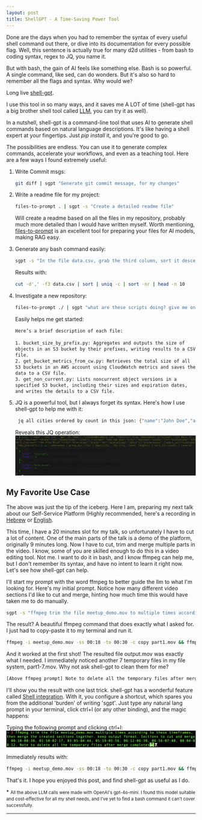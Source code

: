 ```yaml
---
layout: post
title: ShellGPT - A Time-Saving Power Tool
---
```


Done are the days when you had to remember the syntax of every useful shell command out there, or dive into its documentation for every possible flag. Well, this sentence is actually true for many d2d utilities - from bash to coding syntax, regex to JQ, you name it.

But with bash, the gain of AI feels like something else. Bash is so powerful. A single command, like sed, can do wonders. But it's also so hard to remember all the flags and syntax. Why would we?

Long live [shell-gpt](https://github.com/TheR1D/shell_gpt).

I use this tool in so many ways, and it saves me A LOT of time (shell-gpt has a big brother shell tool called [LLM](https://github.com/simonw/llm), you can try it as well).

In a nutshell, shell-gpt is a command-line tool that uses AI to generate shell commands based on natural language descriptions. It's like having a shell expert at your fingertips.
Just _pip install_ it, and you're good to go.

The possibilities are endless. You can use it to generate complex commands, accelerate your workflows, and even as a teaching tool.
Here are a few ways I found extremely useful:

1. Write Commit msgs:
    ```bash
    git diff | sgpt "Generate git commit message, for my changes"
    ```

2. Write a readme file for my project:
   ```bash
   files-to-prompt . | sgpt -s "Create a detailed readme file"
   ```

   Will create a readme based on all the files in my repository, probably much more detailed than I would have written myself.
   Worth mentioning, [files-to-prompt](https://github.com/simonw/files-to-prompt) is an excellent tool for preparing your files for AI models, making RAG easy.

3. Generate any bash command easily:
   ```bash
   sgpt -s "In the file data.csv, grab the third column, sort it descending by count, and print the top 10"
   ```

   Results with:
   ```bash
   cut -d',' -f3 data.csv | sort | uniq -c | sort -nr | head -n 10
   ```

4. Investigate a new repository:
   ```bash
   files-to-prompt ./ | sgpt "what are these scripts doing? give me one liner per file"
   ```
   
   Easily helps me get started:
   ```
   Here’s a brief description of each file:
   
   1. bucket_size_by_prefix.py: Aggregates and outputs the size of objects in an S3 bucket by their prefixes, writing results to a CSV file.                                                                                   
   2. get_bucket_metrics_from_cw.py: Retrieves the total size of all S3 buckets in an AWS account using CloudWatch metrics and saves the data to a CSV file.                                                                   
   3. get_non_current.py: Lists noncurrent object versions in a specified S3 bucket, including their sizes and expiration dates, and writes the details to a CSV file.                                                         
   ```
   
5. JQ is a powerful tool, but I always forget its syntax. Here's how I use shell-gpt to help me with it:
   ```bash
    jq all cities ordered by count in this json: {"name":"John Doe","age":30,"email":"johndoe@example.com","isActive":true,"addresses":[{"street":"123 Main St","city":"Anytown","state":"CA","postalCode":"12345"},{"street":"456 Oak Ave","city":"Anytown","state":"TX","postalCode":"67890"},{"street":"789 Pine Blvd","city":"Everytown","state":"NY","postalCode":"10112"}],"preferences":["email_notifications","sms_alerts"]}
   ```

   Reveals this JQ operation:
   ![jq_shell](../assets/shell-gpt/jq.png)

## My Favorite Use Case

The above was just the tip of the iceberg.
Here I am, preparing my next talk about our Self-Service Platform (Highly recommended, here's a recording in [Hebrew](https://www.youtube.com/watch?v=g2QXESqjHVM) or [English](https://www.youtube.com/watch?v=pNiXGw-LLZc&t=2s).

This time, I have a 20 minutes slot for my talk, so unfortunately I have to cut a lot of content.
One of the main parts of the talk is a demo of the platform, originally 9 minutes long. Now I have to cut, trim and merge multiple parts in the video.
I know, some of you are skilled enough to do this in a video editing tool. Not me. I want to do it in bash, and I know ffmpeg can help me, but I don't remember its syntax, and have no intent to learn it right now.
Let's see how shell-gpt can help.

I'll start my prompt with the word ffmpeg to better guide the llm to what I'm looking for.
Here's my initial prompt. Notice how many different video sections I'd like to cut and merge, hinting how much time this would have taken me to do manually.
    
```bash
sgpt -s "ffmpeg trim the file meetup_demo.mov to multiple times according to these timeframes, then merge the created sections together. Preserve output format. Sections to cut and merge: 00:18-00:30, 01:50-02:17, 03:05-04:44, 05:19-05:56, 06:12-06:30, 06:56-07:40, 08:04-08:12." 
```

The result? A beautiful ffmpeg command that does exactly what I asked for. I just had to copy-paste it to my terminal and run it.
```bash
ffmpeg -i meetup_demo.mov -ss 00:18 -to 00:30 -c copy part1.mov && ffmpeg -i meetup_demo.mov -ss 01:50 -to 02:17 -c copy part2.mov && ffmpeg -i meetup_demo.mov -ss 03:05 -to 04:44 -c copy part3.mov && ffmpeg -i meetup_demo.mov -ss 05:19 -to 05:56 -c copy part4.mov && ffmpeg -i meetup_demo.mov -ss 06:12 -to 06:30 -c copy part5.mov && ffmpeg -i meetup_demo.mov -ss 06:56 -to 07:40 -c copy part6.mov && ffmpeg -i meetup_demo.mov -ss 08:04 -to 08:12 -c copy part7.mov && ffmpeg -f concat -safe 0 -i <(for f in part*.mov; do echo "file '$PWD/$f'"; done) -c copy output.mov
```

And it worked at the first shot! The resulted file output.mov was exactly what I needed. I immediately noticed another 7 temporary files in my file system, part1-7.mov. Why not ask shell-gpt to clean them for me?
```bash
[Above ffmpeg prompt] Note to delete all the temporary files after merge completes
``` 

I'll show you the result with one last trick. shell-gpt has a wonderful feature called [Shell integration](https://github.com/TheR1D/shell_gpt/tree/1.4.4?tab=readme-ov-file#shell-integration).
With it, you configure a shortcut, which spares you from the additional 'burden' of writing 'sgpt'. Just type any natural lang prompt in your terminal, click ctrl+l (or any other binding), and the magic happens:

Typing the following prompt and clicking ctrl+l:
![ffmpeg](../assets/shell-gpt/ffmpeg.png)

Immediately results with:
```bash
ffmpeg -i meetup_demo.mov -ss 00:18 -to 00:30 -c copy part1.mov && ffmpeg -i meetup_demo.mov -ss 01:50 -to 02:17 -c copy part2.mov && ffmpeg -i meetup_demo.mov -ss 03:05 -to 04:44 -c copy part3.mov && ffmpeg -i meetup_demo.mov -ss 05:19 -to 05:56 -c copy part4.mov && ffmpeg -i meetup_demo.mov -ss 06:12 -to 06:30 -c copy part5.mov && ffmpeg -i meetup_demo.mov -ss 06:56 -to 07:40 -c copy part6.mov && ffmpeg -i meetup_demo.mov -ss 08:04 -to 08:12 -c copy part7.mov && ffmpeg -f concat -safe 0 -i <(for f in part*.mov; do echo "file '$PWD/$f'"; done) -c copy output.mov && rm part*.mov
```

That's it. I hope you enjoyed this post, and find shell-gpt as useful as I do.

\* <small>All the above LLM calls were made with OpenAI's gpt-4o-mini. I found this model suitable and cost-effective for all my shell needs, and I've yet to find a bash command it can't cover successfully.</small>

-----

